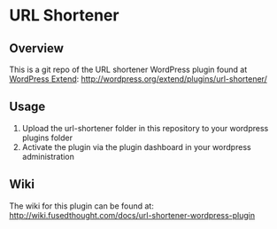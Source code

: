 # URL Shortener

## Overview

This is a git repo of the URL shortener WordPress plugin found at [WordPress Extend]: http://wordpress.org/extend/plugins/url-shortener/

[WordPress Extend]: http://wordpress.org/extend/plugins/url-shortener/


## Usage

1. Upload the url-shortener folder in this repository to your wordpress plugins folder
2. Activate the plugin via the plugin dashboard in your wordpress administration


## Wiki

The wiki for this plugin can be found at: http://wiki.fusedthought.com/docs/url-shortener-wordpress-plugin



